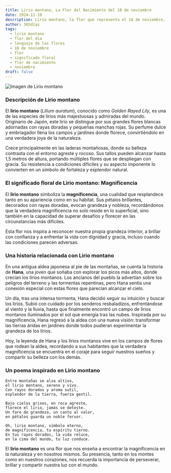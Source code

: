 ```yaml
---
title: Lirio montano, La Flor del Nacimiento del 18 de noviembre
date: 2024-11-18
description: Lirio montano, la flor que representa el 18 de noviembre, simboliza Magnificencia. Descubre su fascinante historia, significado en el lenguaje de las flores y una poesía que celebra su belleza.
author: 365días
tags:
  - lirio montano
  - flor del día
  - lenguaje de las flores
  - 18 de noviembre
  - flor
  - significado floral
  - flor de nacimiento
  - noviembre
draft: false
---
```



![Imagen de Lirio montano](https://cdn.pixabay.com/photo/2020/07/26/18/19/flowers-5440298_640.jpg#center)


### Descripción de Lirio montano

El **lirio montano** (_Lilium auratum_), conocido como _Golden Rayed Lily_, es una de las especies de lirios más majestuosas y admiradas del mundo. Originario de Japón, este lirio se distingue por sus grandes flores blancas adornadas con rayas doradas y pequeñas manchas rojas. Su perfume dulce y embriagador llena los campos y jardines donde florece, convirtiéndolo en una verdadera joya de la naturaleza.

Crece principalmente en las laderas montañosas, donde su belleza contrasta con el entorno agreste y rocoso. Sus tallos pueden alcanzar hasta 1,5 metros de altura, portando múltiples flores que se despliegan con gracia. Su resistencia a condiciones difíciles y su aspecto imponente lo convierten en un símbolo de fortaleza y esplendor natural.

### El significado floral de Lirio montano: Magnificencia

El **lirio montano** simboliza la **magnificencia**, una cualidad que resplandece tanto en su apariencia como en su hábitat. Sus pétalos brillantes, decorados con rayas doradas, evocan grandeza y nobleza, recordándonos que la verdadera magnificencia no solo reside en lo superficial, sino también en la capacidad de superar desafíos y florecer en las circunstancias más difíciles.

Esta flor nos inspira a reconocer nuestra propia grandeza interior, a brillar con confianza y a enfrentar la vida con dignidad y gracia, incluso cuando las condiciones parecen adversas.

### Una historia relacionada con Lirio montano

En una antigua aldea japonesa al pie de las montañas, se cuenta la historia de **Hana**, una joven que soñaba con explorar los picos más altos, donde crecían los lirios montanos. Los ancianos del pueblo la advertían sobre los peligros del terreno y las tormentas repentinas, pero Hana sentía una conexión especial con estas flores que parecían alcanzar el cielo.

Un día, tras una intensa tormenta, Hana decidió seguir su intuición y buscar los lirios. Subió con cuidado por los senderos resbaladizos, enfrentándose al viento y la lluvia, hasta que finalmente encontró un campo de lirios montanos iluminados por el sol que emergía tras las nubes. Inspirada por su magnificencia, Hana regresó a la aldea con una nueva visión: transformar las tierras áridas en jardines donde todos pudieran experimentar la grandeza de los lirios.

Hoy, la leyenda de Hana y los lirios montanos vive en los campos de flores que rodean la aldea, recordando a sus habitantes que la verdadera magnificencia se encuentra en el coraje para seguir nuestros sueños y compartir su belleza con los demás.

### Un poema inspirado en Lirio montano

```
Entre montañas se alza altivo,  
el lirio montano, sereno y vivo.  
Con rayos dorados y aroma sutil,  
esplendor de la tierra, fuerza gentil.

Bajo cielos grises, en roca agreste,  
florece el lirio, jamás se deteste.  
Un faro de grandeza, un canto al valor,  
en pétalos guarda un noble fervor.

Oh, lirio montano, símbolo eterno,  
de magnificencia, tu espíritu tierno.  
En tus rayos dorados, la vida reluce,  
en la cima del mundo, tu luz conduce.
```

El **lirio montano** es una flor que nos enseña a encontrar la magnificencia en la naturaleza y en nosotros mismos. Su presencia, tanto en los montes como en nuestros corazones, nos recuerda la importancia de perseverar, brillar y compartir nuestra luz con el mundo.
